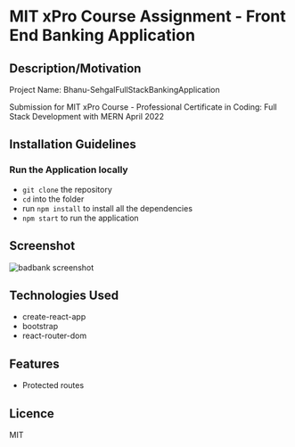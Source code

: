 # MIT xPro Course Assignment - Front End Banking Application

## Description/Motivation
Project Name: Bhanu-SehgalFullStackBankingApplication

Submission for MIT xPro Course - Professional Certificate in Coding: Full Stack Development with MERN April 2022

## Installation Guidelines

### Run the Application locally

- `git clone` the repository
- `cd` into the folder
- run `npm install` to install all the dependencies
- `npm start` to run the application

## Screenshot

![badbank screenshot](https://github.com/danielmarkow/banking-application/blob/main/bad-bank.png?raw=true)

## Technologies Used

- create-react-app
- bootstrap
- react-router-dom

## Features

- Protected routes

## Licence

MIT
